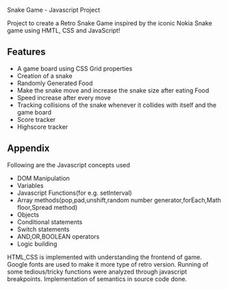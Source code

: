 
Snake Game - Javascript Project

Project to create a Retro Snake Game inspired by the iconic Nokia Snake game using HMTL, CSS and JavaScript!

## Features

- A game board using CSS Grid properties
- Creation of a snake
- Randomly Generated Food
- Make the snake move and increase the snake size after eating Food
- Speed increase after every move
- Tracking collisions of the snake whenever  it   collides with itself and the game board
- Score tracker
- Highscore tracker

## Appendix

Following are the Javascript concepts used
- DOM Manipulation
- Variables
- Javascript Functions(for e.g. setInterval)
- Array methods(pop,pad,unshift,random number generator,forEach,Math floor,Spread method)
- Objects
- Conditional statements
- Switch statements
- AND,OR,BOOLEAN operators
- Logic building

HTML,CSS is implemented with understanding the frontend of game.
Google fonts are used to make it more type of retro version.
Running of some tedious/tricky functions were analyzed through javascript breakpoints.
Implementation of semantics in source code done. 

